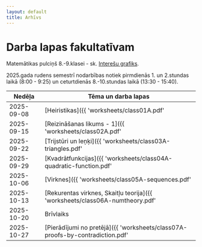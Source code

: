 ```yaml
---
layout: default
title: Arhīvs
---
```

# Darba lapas fakultatīvam

Matemātikas pulciņš 8.-9.klasei - sk. [Interešu grafiks](https://avg.lv/interesu-izglitibas-grafiks/). 

2025.gada rudens semestrī 
nodarbības notiek pirmdienās 1. un 2.stundas laikā (8:00 - 9:25) 
un ceturtdienās 8.-10.stundas laikā (13:30 - 15:40). 

| Nedēļa     | Tēma un darba lapas               |
| ---------- | --------------------------------- |
| 2025-09-08 | [Heiristikas]({{ 'worksheets/class01A.pdf' | relative_url }}) un [jautājumu tipi]({{ 'worksheets/class01B.pdf' | relative_url }}) |
| 2025-09-15 | [Reizināšanas likums - 1]({{ 'worksheets/class02A.pdf' | relative_url }}) un [Reizināšanas likums - 2]({{ 'worksheets/class02B.pdf' | relative_url }}) |
| 2025-09-22 | [Trijstūri un leņķi]({{ 'worksheets/class03A-triangles.pdf' | relative_url }}) |
| 2025-09-29 | [Kvadrātfunkcijas]({{ 'worksheets/class04A-quadratic-function.pdf' | relative_url }}) |
| 2025-10-06 | [Virknes]({{ 'worksheets/class05A-sequences.pdf' | relative_url }}) |
| 2025-10-13 | [Rekurentas virknes, Skaitļu teorija]({{ 'worksheets/class06A-numtheory.pdf' | relative_url }}) |
| 2025-10-20 | Brīvlaiks |
| 2025-10-27 | [Pierādījumi no pretējā]({{ 'worksheets/class07A-proofs-by-contradiction.pdf' | relative_url }}) |
